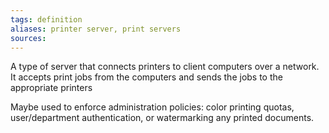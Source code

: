 ```yaml
---
tags: definition
aliases: printer server, print servers
sources: 
---
```


A type of server that connects printers to client computers over a network. It accepts print jobs from the computers and sends the jobs to the appropriate printers

Maybe used to enforce administration policies: color printing quotas, user/department authentication, or watermarking any printed documents.
